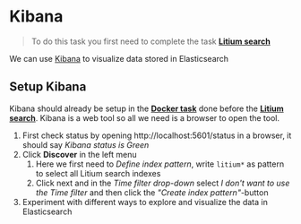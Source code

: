 # Kibana

> To do this task you first need to complete the task **[Litium search](../Litium%20search)**

We can use [Kibana](https://www.elastic.co/products/kibana) to visualize data stored in Elasticsearch

## Setup Kibana

Kibana should already be setup in the **[Docker task](../Docker)** done before the **[Litium search](../Litium%20search)**. Kibana is a web tool so all we need is a browser to open the tool.

1. First check status by opening http://localhost:5601/status in a browser, it should say _Kibana status is 
Green_
1. Click **Discover** in the left menu
    1. Here we first need to _Define index pattern_, write `litium*` as pattern to select all Litium search indexes
    1. Click next and in the _Time filter drop-down_ select _I don't want to use the Time filter_ and then click the _"Create index pattern"_-button
1. Experiment with different ways to explore and visualize the data in Elasticsearch
